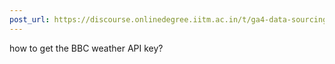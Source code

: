 ```yaml
---
post_url: https://discourse.onlinedegree.iitm.ac.in/t/ga4-data-sourcing-discussion-thread-tds-jan-2025/165959/20
---
```

how to get the BBC weather API key?
